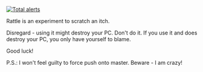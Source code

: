 [![Total alerts](https://img.shields.io/lgtm/alerts/g/pmatos/rattle.svg?logo=lgtm&logoWidth=18)](https://lgtm.com/projects/g/pmatos/rattle/alerts/)

Rattle is an experiment to scratch an itch.

Disregard - using it might destroy your PC. Don't do it.
If you use it and does destroy your PC, you only have yourself to blame.

Good luck!

P.S.: I won't feel guilty to force push onto master. Beware - I am crazy!
